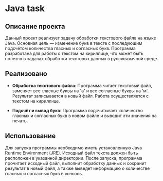 # Java task
## Описание проекта

Данный проект реализует задачу обработки текстового файла на языке Java. Основная цель — изменение букв в тексте с последующим подсчётом количества гласных и согласных букв. Программа разработана для работы с текстом на кириллице, что может быть полезно в задачах обработки текстовых данных в русскоязычной среде.

## Реализовано

- **Обработка текстового файла**: Программа читает текстовый файл, заменяет все гласные буквы на 'a' и все согласные буквы на 'м'. Результат записывается в новый файл. Работа осуществляется с текстом на кириллице.
  
- **Подсчёт и вывод букв**: Программа подсчитывает количество гласных и согласных букв в новом файле и выводит эти значения на печать.

## Использование

Для запуска программы необходимо иметь установленную Java Runtime Environment (JRE). Исходный файл текста должен быть расположен в указанной директории. После запуска, программа прочитает исходный файл, выполнит обработку данных и сохранит результат в новый файл, а также выведет информацию о количестве гласных и согласных букв в консоль.
